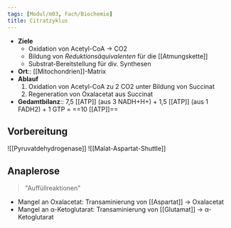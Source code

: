 ```yaml
---
tags: [Modul/m03, Fach/Biochemie]
title: Citratzyklus
---
```

- **Ziele**
	- Oxidation von Acetyl-CoA → CO2
	- Bildung von *Reduktionsäquivalenten* für die [[Atmungskette]]
	- Substrat-Bereitstellung für div. Synthesen
- **Ort**:: [[Mitochondrien]]-Matrix
- **Ablauf**
	1. Oxidation von Acetyl-CoA zu 2 CO2 unter Bildung von Succinat
	2. Regeneration von Oxalacetat aus Succinat
- **Gedamtbilanz**:: 7,5 [[ATP]] (aus 3 NADH+H+) + 1,5 [[ATP]] (aus 1 FADH2) + 1 GTP = ==10 [[ATP]]==

## Vorbereitung
![[Pyruvatdehydrogenase]]
![[Malat-Aspartat-Shuttle]]
## Anaplerose
> "Auffüllreaktionen"
- Mangel an Oxalacetat: Transaminierung von [[Aspartat]] -> Oxalacetat
- Mangel an α-Ketoglutarat: Transaminierung von [[Glutamat]] -> α-Ketoglutarat